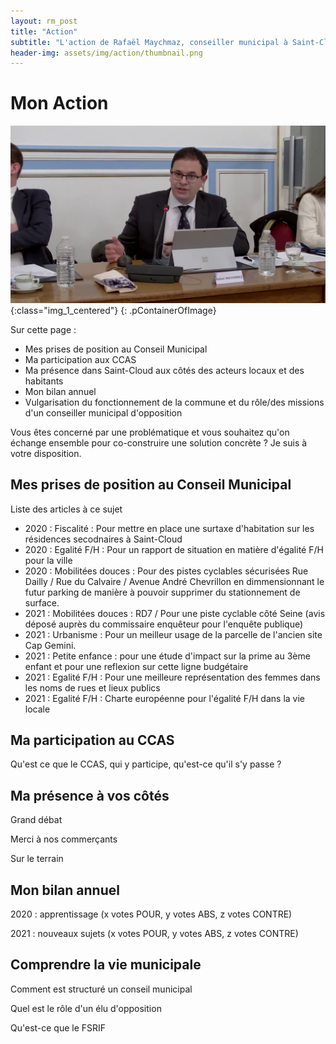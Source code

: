 ```yaml
---
layout: rm_post
title: "Action"
subtitle: "L'action de Rafaël Maychmaz, conseiller municipal à Saint-Cloud"
header-img: assets/img/action/thumbnail.png
---
```

# Mon Action

![texte alternatif à l'image](/assets/img/action/thumbnail.png "Description de l info-bulle image"){:class="img_1_centered"}
{: .pContainerOfImage}

Sur cette page :
* Mes prises de position au Conseil Municipal
* Ma participation aux CCAS
* Ma présence dans Saint-Cloud aux côtés des acteurs locaux et des habitants
* Mon bilan annuel
* Vulgarisation du fonctionnement de la commune et du rôle/des missions d'un conseiller municipal d'opposition

Vous êtes concerné par une problématique et vous souhaitez qu'on échange ensemble pour co-construire une solution concrète ? Je suis à votre disposition.

## Mes prises de position au Conseil Municipal
Liste des articles à ce sujet
* 2020 : Fiscalité : Pour mettre en place une surtaxe d'habitation sur les résidences secodnaires à Saint-Cloud
* 2020 : Egalité F/H : Pour un rapport de situation en matière d'égalité F/H pour la ville
* 2020 : Mobilitées douces : Pour des pistes cyclables sécurisées Rue Dailly / Rue du Calvaire / Avenue André Chevrillon en dimmensionnant le futur parking de manière à pouvoir supprimer du stationnement de surface.
* 2021 : Mobilitées douces : RD7 / Pour une piste cyclable côté Seine (avis déposé auprès du commissaire enquêteur pour l'enquête publique)
* 2021 : Urbanisme : Pour un meilleur usage de la parcelle de l'ancien site Cap Gemini.
* 2021 : Petite enfance : pour une étude d'impact sur la prime au 3ème enfant et pour une reflexion sur cette ligne budgétaire
* 2021 : Egalité F/H : Pour une meilleure représentation des femmes dans les noms de rues et lieux publics
* 2021 : Egalité F/H : Charte européenne pour l'égalité F/H dans la vie locale

## Ma participation au CCAS
Qu'est ce que le CCAS, qui y participe, qu'est-ce qu'il s'y passe ?

## Ma présence à vos côtés
Grand débat

Merci à nos commerçants

Sur le terrain

## Mon bilan annuel
2020 : apprentissage (x votes POUR, y votes ABS, z votes CONTRE)

2021 : nouveaux sujets (x votes POUR, y votes ABS, z votes CONTRE)

## Comprendre la vie municipale
Comment est structuré un conseil municipal

Quel est le rôle d'un élu d'opposition

Qu'est-ce que le FSRIF

